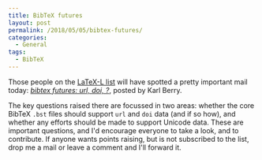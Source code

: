 ```yaml
---
title: BibTeX futures
layout: post
permalink: /2018/05/05/bibtex-futures/
categories:
  - General
tags:
  - BibTeX
---
```

Those people on the [LaTeX-L list](https://listserv.uni-heidelberg.de/cgi-bin/wa?A0=LATEX-L) will have spotted a pretty important mail today: [_bibtex futures: url, doi, ?_](https://listserv.uni-heidelberg.de/cgi-bin/wa?A2=LATEX-L;9136aa51.1805), posted by Karl Berry.

The key questions raised there are focussed in two areas: whether the core BibTeX `.bst` files should support `url` and `doi` data (and if so how), and whether any efforts should be made to support Unicode data. These are important questions, and I'd encourage everyone to take a look, and to contribute. If anyone wants points raising, but is not subscribed to the list, drop me a mail or leave a comment and I'll forward it.
